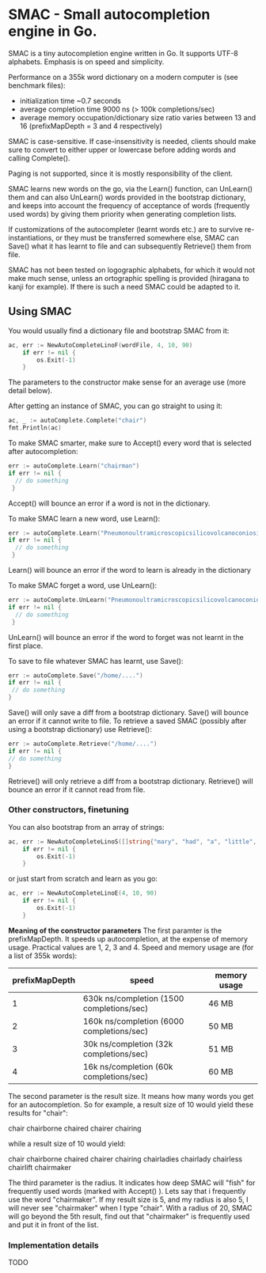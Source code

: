 
# SMAC - Small autocompletion engine in Go.

SMAC is a tiny autocompletion engine written in Go. It supports UTF-8 alphabets. Emphasis is on speed and simplicity.

Performance on a 355k word dictionary on a modern computer is (see benchmark files):

* initialization time ~0.7 seconds
* average completion time 9000 ns (> 100k completions/sec)
* average memory occupation/dictionary size ratio varies between 13 and 16 (prefixMapDepth = 3 and 4 respectively)

SMAC is case-sensitive. If case-insensitivity is needed, clients should make sure to convert to either upper or lowercase before adding words and calling Complete().

Paging is not supported, since it is mostly responsibility of the client.

SMAC learns new words on the go, via the Learn() function, can UnLearn() them and can also UnLearn() words provided in the bootstrap dictionary, and keeps into account the frequency of acceptance of words (frequently used words) by giving them priority when generating completion lists.

If customizations of the autocompleter (learnt words etc.) are to survive re-instantiations, or they must be transferred somewhere else, SMAC can Save() what it has learnt to file and can subsequently Retrieve() them from file.

SMAC has not been tested on logographic alphabets, for which it would not make much sense, unless 
an ortographic spelling is provided (hiragana to kanji for example). If there is such a need SMAC 
could be adapted to it.

## Using SMAC

You would usually find a dictionary file and bootstrap SMAC from it:
```Go
ac, err := NewAutoCompleteLinoF(wordFile, 4, 10, 90)
	if err != nil {
		os.Exit(-1)
	}
```
The parameters to the constructor make sense for an average use (more detail below).

After getting an instance of SMAC, you can go straight to using it:
```Go
ac, _ := autoComplete.Complete("chair")
fmt.Println(ac)
```
To make SMAC smarter, make sure to Accept() every word that is selected after autocompletion:
```Go
err := autoComplete.Learn("chairman")
if err != nil {
  // do something
 }
```
Accept() will bounce an error if a word is not in the dictionary.

To make SMAC learn a new word, use Learn():
```Go
err := autoComplete.Learn("Pneumonoultramicroscopicsilicovolcanoconiosis")
if err != nil {
  // do something
 }
```
Learn() will bounce an error if the word to learn is already in the dictionary

To make SMAC forget a word, use UnLearn():
```Go
err := autoComplete.UnLearn("Pneumonoultramicroscopicsilicovolcanoconiosis")
if err != nil {
  // do something
 }
 ```
 UnLearn() will bounce an error if the word to forget was not learnt in the first place.
 
 To save to file whatever SMAC has learnt, use Save():
 ```Go
 err := autoComplete.Save("/home/....")
 if err != nil {
  // do something
 }
 ```
 Save() will only save a diff from a bootstrap dictionary. Save() will bounce an error if it cannot write to file.
 To retrieve a saved SMAC (possibly after using a bootstrap dictionary) use Retrieve():
  ```Go
 err := autoComplete.Retrieve("/home/....")
 if err != nil {
  // do something
 }
 ```
 Retrieve() will only retrieve a diff from a bootstrap dictionary. Retrieve() will bounce an error if it cannot read from file.
 ### Other constructors, finetuning
 You can also bootstrap from an array of strings:
```Go
ac, err := NewAutoCompleteLinoS([]string{"mary", "had", "a", "little", "lamb"}, 4, 10, 90)
	if err != nil {
		os.Exit(-1)
	}
```
 or just start from scratch and learn as you go:
```Go
ac, err := NewAutoCompleteLinoE(4, 10, 90)
	if err != nil {
		os.Exit(-1)
	}
```
 **Meaning of the constructor parameters**
 The first paramter is the prefixMapDepth. It speeds up autocompletion, at the expense of memory usage. Practical values are 1, 2, 3 and 4.
 Speed and memory usage are (for a list of 355k words):
 
 prefixMapDepth|speed| memory usage
 --------------|-----|-------------
 1|630k ns/completion (1500 completions/sec)| 46 MB
 2|160k ns/completion (6000 completions/sec)| 50 MB
 3|30k ns/completion (32k completions/sec)| 51 MB
 4|16k ns/completion (60k completions/sec)| 60 MB
 
 The second parameter is the result size. It means how many words you get for an autocompletion. So for example, a result size of 10 would yield these results for "chair":
 
 chair
 chairborne
 chaired
 chairer
 chairing

while a result size of 10 would yield:

chair
chairborne
chaired
chairer
chairing
chairladies
chairlady
chairless
chairlift
chairmaker

The third parameter is the radius. It indicates how deep SMAC will "fish" for frequently used words (marked with Accept() ). Lets say that i frequently use the word "chairmaker". If my result size is 5, and my radius is also 5, I will never see "chairmaker" when I type "chair". With a radius of 20, SMAC will go beyond the 5th result, find out that "chairmaker" is frequently used and put it in front of the list.
### Implementation details
TODO
